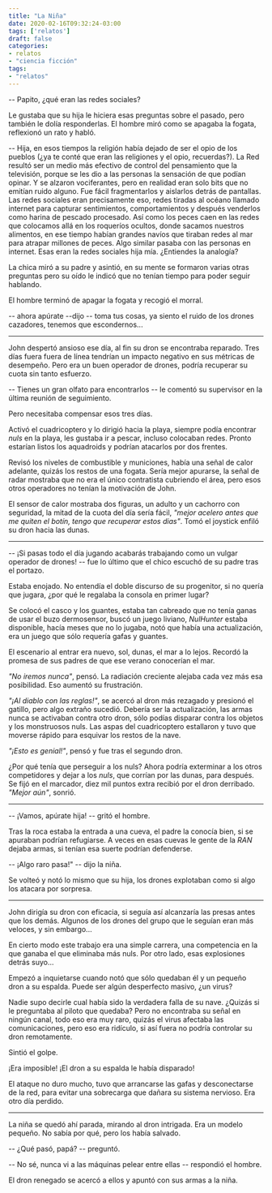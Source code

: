 ```yaml
---
title: "La Niña"
date: 2020-02-16T09:32:24-03:00
tags: ['relatos']
draft: false
categories:
- relatos
- "ciencia ficción"
tags:
- "relatos"
---
```


-- Papito, ¿qué eran las redes sociales?

Le gustaba que su hija le hiciera esas preguntas sobre el pasado, pero también le dolía responderlas. El hombre miró como se apagaba la fogata, reflexionó un rato y habló.

-- Hija, en esos tiempos la religión había dejado de ser el opio de los pueblos (¿ya te conté que eran las religiones y el opio, recuerdas?). La Red resultó ser un medio más efectivo de control del pensamiento que la televisión, porque se les dio a las personas la sensación de que podían opinar. Y se alzaron vociferantes, pero en realidad eran solo bits que no emitían ruido alguno. Fue fácil fragmentarlos y aislarlos detrás de pantallas. Las redes sociales eran precisamente eso, redes tiradas al océano llamado internet para capturar sentimientos, comportamientos y después venderlos como harina de pescado procesado. Así como los peces caen en las redes que colocamos allá en los roqueríos ocultos, donde sacamos nuestros alimentos, en ese tiempo habían grandes navíos que tiraban redes al mar para atrapar millones de peces. Algo similar pasaba con las personas en internet. Esas eran la redes sociales hija mía. ¿Entiendes la analogía? 

La chica miró a su padre y asintió, en su mente se formaron varias otras preguntas pero su oído le indicó que no tenían tiempo para poder seguir hablando.

El hombre terminó de apagar la fogata y recogió el morral.

-- ahora apúrate --dijo -- toma tus cosas, ya siento el ruido de los drones cazadores, tenemos que escondernos...

---

John despertó ansioso ese día, al fin su dron se encontraba reparado. Tres días fuera fuera de línea tendrían un impacto negativo en sus métricas de desempeño. Pero era un buen operador de drones, podría recuperar su cuota sin tanto  esfuerzo. 

-- Tienes un gran olfato para encontrarlos -- le comentó su supervisor en la última reunión de seguimiento.

Pero necesitaba compensar esos tres días. 

Activó el cuadricoptero y lo dirigió hacia la playa, siempre podía encontrar *nuls* en la playa, les gustaba ir a pescar, incluso colocaban redes. Pronto estarían listos los aquadroids y podrían atacarlos por dos frentes. 

Revisó los niveles de combustible y municiones, había una señal de calor adelante, quizás los restos de una fogata. Sería mejor apurarse, la señal de radar mostraba que no era el único contratista cubriendo el área, pero esos otros operadores no tenían la motivación de John. 

El sensor de calor mostraba dos figuras, un adulto y un cachorro con seguridad, la mitad de la cuota del día sería fácil, *"mejor acelero antes que me quiten el botín, tengo que recuperar estos dias"*. Tomó el joystick enfiló  su dron hacia las dunas.

---

-- ¡Si pasas todo el día jugando acabarás trabajando como un vulgar operador de drones! -- fue lo último que el chico escuchó de su padre tras el portazo.

Estaba enojado. No entendía el doble discurso de su progenitor, si no quería que jugara, ¿por qué le regalaba la consola en primer lugar?

Se colocó el casco y los guantes, estaba tan cabreado que no tenía ganas de usar el buzo dermosensor, buscó un juego liviano, *NulHunter* estaba disponible, hacía meses que no lo jugaba, notó que había una actualización, era un juego que sólo requería gafas y guantes. 

El escenario al entrar era nuevo, sol, dunas, el mar a lo lejos. Recordó la promesa de sus padres de que ese verano conocerían el mar.

*"No iremos nunca"*, pensó. La radiación creciente alejaba cada vez más esa posibilidad. Eso aumentó  su frustración.

*"¡Al diablo con las reglas!"*, se acercó al dron más rezagado y presionó el gatillo, pero algo extraño sucedió. Debería ser la actualización, las armas nunca se activaban contra otro dron, sólo podías disparar contra los objetos y los monstruosos nuls. Las aspas del cuadricoptero estallaron y tuvo que moverse rápido para esquivar los restos de la nave.

*"¡Esto es genial!"*, pensó y fue tras el segundo dron. 

¿Por qué tenía que perseguir a los nuls? Ahora podría exterminar a los otros competidores y dejar a los *nuls*, que corrían por las dunas, para después. Se fijó en el marcador, diez mil puntos extra recibió por el dron derribado. *"Mejor aún"*, sonrió.

---

-- ¡Vamos, apúrate hija! -- gritó el hombre. 

Tras la roca estaba la entrada a una cueva, el padre la conocía bien, si se apuraban podrían refugiarse. A veces en esas cuevas le gente de la *RAN* dejaba armas, si tenían esa suerte podrían defenderse.

-- ¡Algo raro pasa!" -- dijo la niña. 

Se volteó y notó lo mismo que su hija, los drones explotaban como si algo los atacara por sorpresa.

---

John dirigía su dron con eficacia, si seguía así alcanzaría las presas antes que los demás. Algunos de los drones del grupo que le seguían eran más veloces, y sin embargo... 

En cierto modo este trabajo era una simple carrera, una competencia en la que ganaba el que eliminaba más nuls. Por otro lado, esas explosiones detrás suyo...

Empezó a inquietarse cuando notó que sólo quedaban él y un pequeño dron a su espalda. Puede ser algún desperfecto masivo, ¿un virus? 

Nadie supo decirle cual había sido la verdadera falla de su nave. ¿Quizás si le preguntaba al piloto que quedaba? Pero no encontraba su señal en ningún canal, todo eso era muy raro, quizás el virus afectaba las comunicaciones, pero eso era ridículo, si así fuera no podría controlar su dron remotamente. 

Sintió el golpe. 

¡Era imposible! ¡El dron a su espalda le había disparado!

El ataque no duro mucho, tuvo que arrancarse las gafas y desconectarse de la red, para evitar una sobrecarga que dañara su sistema nervioso. Era otro día perdido.

---

La niña se quedó ahí parada, mirando al dron intrigada. Era un modelo pequeño. No sabía por qué, pero los había salvado. 

-- ¿Qué pasó, papá? -- preguntó. 

-- No sé, nunca vi a las máquinas pelear entre ellas -- respondió el hombre.

El dron renegado se acercó a ellos y apuntó con sus armas a la niña.